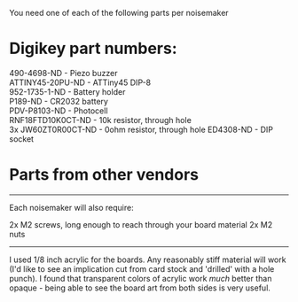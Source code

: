 You need one of each of the following parts per noisemaker

Digikey part numbers:
========
490-4698-ND - Piezo buzzer  
ATTINY45-20PU-ND - ATTiny45 DIP-8  
952-1735-1-ND - Battery holder  
P189-ND - CR2032 battery  
PDV-P8103-ND - Photocell  
RNF18FTD10K0CT-ND - 10k resistor, through hole  
3x JW60ZT0R00CT-ND - 0ohm resistor, through hole
ED4308-ND - DIP socket

Parts from other vendors
========


---

Each noisemaker will also require:

2x M2 screws, long enough to reach through your board material 
2x M2 nuts

---

I used 1/8 inch acrylic for the boards. Any reasonably stiff material will work (I'd like to see an implication cut from card stock and 'drilled' with a hole punch). I found that transparent colors of acrylic
work *much* better than opaque - being able to see the board art from both sides is very useful.
